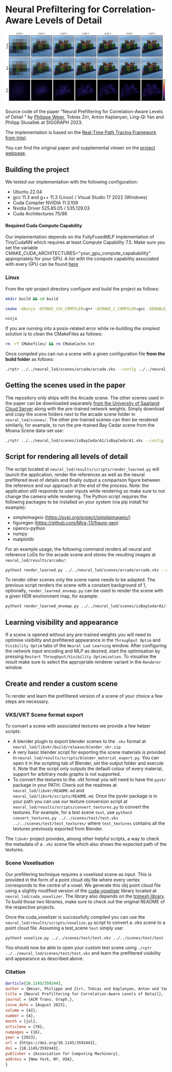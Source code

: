 # Neural Prefiltering for Correlation-Aware Levels of Detail 

![Alt text](./neural_lod_teaser.png "Neural LoD Teaser")

Source code of the paper "Neural Prefiltering for Correlation-Aware Levels of Detail
" by [Philippe Weier](https://weiphil.github.io/portfolio/), Tobias Zirr, Anton Kaplanyan, Ling-Qi Yan and Philipp Slusallek at SIGGRAPH 2023.

The implementation is based on the [Real-Time Path Tracing Framework from Intel](https://github.com/intel/RealTimePathTracingResearchFramework).

You can find the original paper and supplemental viewer on the [project webpage](https://weiphil.github.io/portfolio/neural_lod).

## Building the project

We tested our implementation with the following configuration:

- Ubuntu 22.04
- gcc 11.3 and g++ 11.3 (Linux) / Visual Studio 17 2022 (Windows)
- Cuda Compiler NVIDIA 11.3.109
- Nvidia Driver 525.85.05 / 535.129.03
- Cuda Architectures 75/86

#### Required Cuda Compute Capability

Our implementation depends on the FullyFusedMLP implementation of TinyCudaNN which requires at least Compute Capability 7.5.
Make sure you set the variable CMAKE_CUDA_ARCHITECTURES="your_gpu_compute_capabability" appropriately for your GPU. A list with the compute capability associated with every GPU can be found [here](https://developer.nvidia.com/cuda-gpus)

### Linux

From the rptr project directory configure and build the project as follows:

```bash
mkdir build && cd build
```
```bash
cmake -GNinja -DCMAKE_CXX_COMPILER=g++ -DCMAKE_C_COMPILER=gcc -DENABLE_NEURAL_LOD=ON -DCMAKE_BUILD_TYPE=Release -DCMAKE_CUDA_ARCHITECTURES="compute_capabability"..
```
```bash
ninja
```
If you are running into a posix-related error while re-building the simplest solution is to clean the CMakeFiles as follows:
```bash
rm -rf CMakefiles/ && rm CMakeCache.txt
```

Once compiled you can run a scene with a given configuration file **from the build folder** as follows:
```bash
./rptr ../../neural_lod/scenes/arcade/arcade.vks --config ../../neural_lod/scenes/arcade/arcade_world_final.ini --img 1024 1024
```
 
## Getting the scenes used in the paper

The repository only ships with the Arcade scene. The other scenes used in the paper can be downloaded separately [from the University of Saarland Cloud Server](https://oc.cs.uni-saarland.de/owncloud/index.php/s/jiBspDkSkGW9yPT) along with the pre-trained network weights. Simply download and copy the scene folders next to the arcade scene folder in `neural_lod/scenes/`. The other pre-trained scenes can then be rendered similarly, for example, to run the pre-trained Bay Cedar scene from the Moana Scene data-set use:  

```bash
./rptr ../../neural_lod/scenes/isBayCedarA1/isBayCedarA1.vks --config ../../neural_lod/scenes/isBayCedarA1/isBayCedarA1_world_final.ini --img 1024 1024
``` 

## Script for rendering all levels of detail

The script located at `neural_lod/results/scripts/render_learned.py` will launch the application, render the references as well as the neural prefiltered level of details and finally output a comparison figure between the reference and our approach at the end of the process. Note: the application still responds to user inputs while rendering so make sure to not change the camera while rendering. The Python script requires the following packages to be installed on your system (via pip install for example):

- simpleimageio (https://pypi.org/project/simpleimageio/)
- figuregen (https://github.com/Mira-13/figure-gen)
- opencv-python
- numpy
- matplotlib

For an example usage, the following command renders all neural and reference LoDs for the arcade scene and stores the resulting images at `neural_lod/results/arcade/`:
```bash
python3 render_learned.py ../../neural_lod/scenes/arcade/arcade.vks --config_path ../../neural_lod/scenes/arcade/arcade_world_final.ini --result_dir ../../neural_lod/results/arcade/ --ref_spp 512 --spp 4096 --skip_present
```

To render other scenes only the scene name needs to be adapted. The previous script renders the scene with a constant background of 1, optionally, `render_learned_envmap.py` can be used to render the scene with a given HDR environment map, for example:

```bash
python3 render_learned_envmap.py ../../neural_lod/scenes/isBayCedarA1/isBayCedarA1.vks --config_path ../../neural_lod/scenes/isBayCedarA1/isBayCedarA1_world_final.ini --result_dir ../../neural_lod/results/isBayCedarA1_envmap/ --ref_spp 1024 --spp 16384 --envmap_file syferfontein_6d_clear_puresky_2k.exr --envmap_rotation 60 --skip_present
```

## Learning visibility and appearance

If a scene is opened without any pre-trained weights you will need to optimise visibility and prefiltered appearance in the `Throughput Optim` and `Visibility Optim` tabs of the `Neural Lod Learning` window. After configuring the network input encoding and MLP as desired, start the optimisation by pressing `Restart Throughput/Visibility Optimization`. To visualise the result make sure to select the appropriate renderer variant in the `Renderer` window.

## Create and render a custom scene

To render and learn the prefiltered version of a scene of your choice a few steps are necessary. 

### VKS/VKT Scene format export

To convert a scene with associated textures we provide a few helper scripts:

- A blender plugin to export blender scenes to the `.vks` format at `neural_lod/libvkr/build/release/blender_vkr.zip`
- A very basic blender script for exporting the scene materials is provided in `neural_lod/results/scripts/blender_material_export.py`. You can open it in the scripting tab of Blender, set the output folder and execute it. Note that the script only outputs the default colour of every material, support for arbitrary node graphs is not supported.
- To convert the textures to the .vkt format you will need to have the `pyvkr` package in your PATH. Check out the readmes at `neural_lod/libvkr/README.md` and `neural_lod/libvrk/scripts/README.md`. Once the pyvkr package is in your path you can use our texture conversion script at `neural_lod/results/scripts/convert_textures.py` to convert the textures. For example, for a test scene `test`, use `python3 convert_textures.py ../../scenes/test/test.vks ../../scenes/test/test_textures/` where `test_textures` contains all the textures previously exported from Blender.

The `libvkr` project provides, among other helpful scripts, a way to check the metadata of a `.vks` scene file which also shows the expected path of the textures.

### Scene Voxelisation

Our prefiltering technique requires a voxelised scene as input. This is provided in the form of a point cloud obj file where every vertex corresponds to the centre of a voxel. We generate this obj point cloud file using a slightly modified version of the [cuda-voxeliser](https://github.com/Forceflow/cuda_voxelizer) library located at `neural_lod/cuda_voxelizer`. The library also depends on the [trimesh library](https://github.com/Forceflow/trimesh2). To build those two libraries, make sure to check out the original README of the respective projects. 

Once the cuda_voxelizer is successfully compiled you can use the `neural_lod/results/scripts/voxelize.py` script to convert a .vks scene to a point cloud file. Assuming a test_scene `test` simply use:

```bash
python3 voxelize.py ../../scenes/test/test.vks ../../scenes/test/test
```

You should now be able to open your custom test scene using `./rptr ../../neural_lod/scenes/test/test.vks` and learn the prefiltered visibility and appearance as described above.

### Citation

```bibtex
@article{10.1145/3592443,
author = {Weier, Philippe and Zirr, Tobias and Kaplanyan, Anton and Yan, Ling-Qi and Slusallek, Philipp},
title = {Neural Prefiltering for Correlation-Aware Levels of Detail},
journal = {ACM Trans. Graph.},
issue_date = {August 2023},
volume = {42},
number = {4},
month = {jul},
articleno = {78},
numpages = {16},
year = {2023},
url = {https://doi.org/10.1145/3592443},
doi = {10.1145/3592443},
publisher = {Association for Computing Machinery},
address = {New York, NY, USA},
}
```
